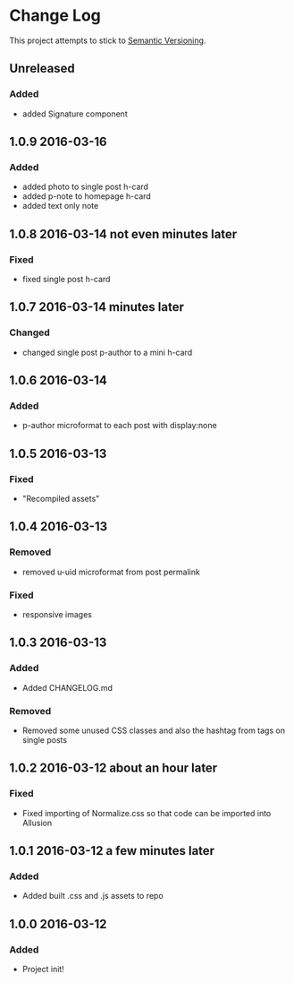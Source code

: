 # Change Log
This project attempts to stick to [Semantic Versioning](http://semver.org/).

## Unreleased
### Added
- added Signature component

## 1.0.9 2016-03-16
### Added
- added photo to single post h-card
- added p-note to homepage h-card
- added text only note

## 1.0.8 2016-03-14 not even minutes later
### Fixed
- fixed single post h-card

## 1.0.7 2016-03-14 minutes later
### Changed
- changed single post p-author to a mini h-card

## 1.0.6 2016-03-14
### Added
- p-author microformat to each post with display:none

## 1.0.5 2016-03-13
### Fixed
- "Recompiled assets"

## 1.0.4 2016-03-13
### Removed
- removed u-uid microformat from post permalink

### Fixed
- responsive images

## 1.0.3 2016-03-13
### Added
- Added CHANGELOG.md

### Removed
- Removed some unused CSS classes and also the hashtag from tags on single posts

## 1.0.2 2016-03-12 about an hour later
### Fixed
- Fixed importing of Normalize.css so that code can be imported into Allusion

## 1.0.1 2016-03-12 a few minutes later
### Added
- Added built .css and .js assets to repo

## 1.0.0 2016-03-12
### Added
- Project init!
